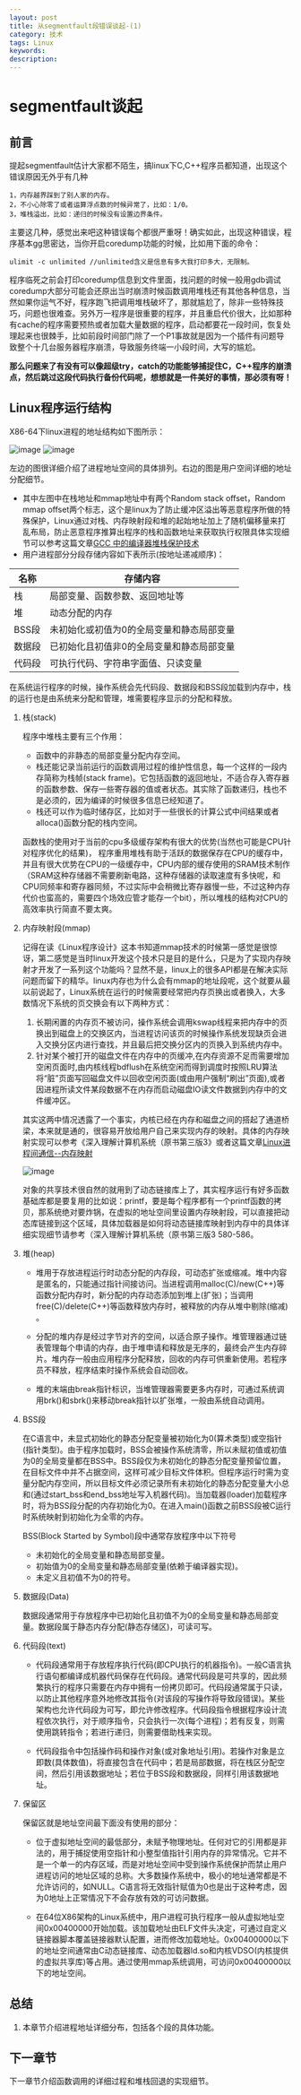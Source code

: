 ```yaml
---
layout: post
title: 从segmentfault段错误谈起-(1)
category: 技术
tags: Linux
keywords: 
description: 
---
```


# segmentfault谈起

##  前言
提起segmentfault估计大家都不陌生，搞linux下C,C++程序员都知道，出现这个错误原因无外乎有几种
    
    1，内存越界踩到了别人家的内存。
    2，不小心除零了或者运算浮点数的时候异常了，比如：1/0。
    3，堆栈溢出，比如：递归的时候没有设置边界条件。
    
主要这几种，感觉出来吧这种错误每个都很严重呀！确实如此，出现这种错误，程序基本gg思密达，当你开启coredump功能的时候，比如用下面的命令：
    
    ulimit -c unlimited //unlimited含义是信息有多大我打印多大，无限制。

程序临死之前会打印coredump信息到文件里面，找问题的时候一般用gdb调试coredump大部分可能会还原出当时崩溃时候函数调用堆栈还有其他各种信息，当然如果你运气不好，程序跑飞把调用堆栈破坏了，那就尴尬了，除非一些特殊技巧，问题也很难查。另外万一程序是很重要的程序，并且重启代价很大，比如那种有cache的程序需要预热或者加载大量数据的程序，启动都要花一段时间，恢复处理起来也很棘手，比如前段时间部门除了一个P1事故就是因为一个插件有问题导致整个十几台服务器程序崩溃，导致服务终端一小段时间，大写的尴尬。

**那么问题来了有没有可以像超级try，catch的功能能够捕捉住C，C++程序的崩溃点，然后跳过这段代码执行备份代码呢，想想就是一件美好的事情，那必须有呀！**

## Linux程序运行结构

X86-64下linux进程的地址结构如下图所示：

![image](/public/img/tech/stack1.png) 
![image](/public/img/tech/stack.png)

左边的图很详细介绍了进程地址空间的具体排列。右边的图是用户空间详细的地址分配细节。

- 其中左图中在栈地址和mmap地址中有两个Random stack offset，Random mmap offset两个标志，这个是linux为了防止缓冲区溢出等恶意程序所做的特殊保护，Linux通过对栈、内存映射段和堆的起始地址加上了随机偏移量来打乱布局，防止恶意程序推算出程序的栈和函数地址来获取执行权限具体实现细节可以参考这篇文章[GCC 中的编译器堆栈保护技术](https://www.ibm.com/developerworks/cn/linux/l-cn-gccstack/)
-  用户进程部分分段存储内容如下表所示(按地址递减顺序)：

名称 | 存储内容
---|---
栈 | 局部变量、函数参数、返回地址等
堆 | 动态分配的内存
BSS段 | 未初始化或初值为0的全局变量和静态局部变量
数据段 | 已初始化且初值非0的全局变量和静态局部变量
代码段 | 可执行代码、字符串字面值、只读变量

在系统运行程序的时候，操作系统会先代码段、数据段和BSS段加载到内存中，栈的运行也是由系统来分配和管理，堆需要程序显示的分配和释放。

1. 栈(stack)
    
    程序中堆栈主要有三个作用：
    -  函数中的非静态的局部变量分配内存空间。
    -  栈还能记录当前运行的函数调用过程的维护性信息，每一个这样的一段内存简称为栈帧(stack frame)。它包括函数的返回地址，不适合存入寄存器的函数参数、保存一些寄存器的值或者状态。其实除了函数递归，栈也不是必须的，因为编译的时候很多信息已经知道了。
    -  栈还可以作为临时储存区，比如对于一些很长的计算公式中间结果或者alloca()函数分配的栈内空间。
    
    函数栈的使用对于当前的cpu多级缓存架构有很大的优势(当然也可能是CPU针对程序优化的结果)， 程序重用堆栈有助于活跃的数据保存在CPU的缓存中，并且有很大优势在CPU的一级缓存中，CPU内部的缓存使用的SRAM技术制作（SRAM这种存储器不需要刷新电路，这种存储器的读取速度有多快呢，和CPU同频率和寄存器同频，不过实际中会稍微比寄存器慢一些，不过这种内存代价也蛮高的，需要四个场效应管才能存一个bit），所以堆栈的结构对CPU的高效率执行简直不要太爽。

2. 内存映射段(mmap)
 
    记得在读《Linux程序设计》这本书知道mmap技术的时候第一感觉是很惊讶，第二感觉是当时linux开发这个技术只是目的是什么，只是为了实现内存映射才开发了一系列这个功能吗？显然不是，linux上的很多API都是在解决实际问题而留下的精华。linux内存也为什么会有mmap的地址段呢，这个就要从最以前说起了，Linux系统在运行的时候需要经常把内存页换出或者换入，大多数情况下系统的页交换会有以下两种方式：
        
    1. 长期闲置的内存页不被访问，操作系统会调用kswap线程来把内存中的页换出到磁盘上的交换区内，当进程访问该页的时候操作系统发现缺页会进入交换分区内进行查找，并且最后把交换分区内的页换入到系统内存中。
    2. 针对某个被打开的磁盘文件在内存中的页缓冲,在内存资源不足而需要增加空闲页面时,由内核线程bdflush在系统空闲而得到调度时按照LRU算法将“脏”页面写回磁盘文件以回收空闲页面(或由用户强制“刷出”页面),或者因进程所读文件某段数据不在内存而启动磁盘IO读文件数据到内存中的文件缓冲区。
    
    其实这两中情况透露了一个事实，内核已经在内存和磁盘之间的搭起了通道桥梁，本来就是通的，很容易开放给用户自己来实现内存的映射。具体的内存映射实现可以参考《深入理解计算机系统（原书第三版3》或者这篇文章[Linux进程间通信--内存映射](http://blog.csdn.net/yusiguyuan/article/details/45155003)
    
    ![image](/public/img/tech/share.png)    

    对象的共享技术很自然的就用到了动态链接库上了，其实程序运行有好多函数基础库都是要复用的比如说：printf，要是每个程序都有一个printf函数的拷贝，那系统绝对要炸锅，在虚拟的地址空间里设置内存映射段，可以直接把动态库链接到这个区域，具体加载器是如何将动态链接库映射到内存中的具体详细实现细节请参考（深入理解计算机系统（原书第三版3 580-586。
    
3. 堆(heap)

    - 堆用于存放进程运行时动态分配的内存段，可动态扩张或缩减。堆中内容是匿名的，只能通过指针间接访问。当进程调用malloc(C)/new(C++)等函数分配内存时，新分配的内存动态添加到堆上(扩张)；当调用free(C)/delete(C++)等函数释放内存时，被释放的内存从堆中剔除(缩减) 。

    - 分配的堆内存是经过字节对齐的空间，以适合原子操作。堆管理器通过链表管理每个申请的内存，由于堆申请和释放是无序的，最终会产生内存碎片。堆内存一般由应用程序分配释放，回收的内存可供重新使用。若程序员不释放，程序结束时操作系统会自动回收。

    - 堆的末端由break指针标识，当堆管理器需要更多内存时，可通过系统调用brk()和sbrk()来移动break指针以扩张堆，一般由系统自动调用。

4. BSS段

    在C语言中，未显式初始化的静态分配变量被初始化为0(算术类型)或空指针(指针类型)。由于程序加载时，BSS会被操作系统清零，所以未赋初值或初值为0的全局变量都在BSS中。BSS段仅为未初始化的静态分配变量预留位置，在目标文件中并不占据空间，这样可减少目标文件体积。但程序运行时需为变量分配内存空间，所以目标文件必须记录所有未初始化的静态分配变量大小总和(通过start_bss和end_bss地址写入机器代码)。当加载器(loader)加载程序时，将为BSS段分配的内存初始化为0。在进入main()函数之前BSS段被C运行时系统映射到初始化为全零的内存。
     
    BSS(Block Started by Symbol)段中通常存放程序中以下符号
    
    - 未初始化的全局变量和静态局部变量。
    - 初始值为0的全局变量和静态局部变量(依赖于编译器实现)。
    - 未定义且初值不为0的符号。
       
5. 数据段(Data)

    数据段通常用于存放程序中已初始化且初值不为0的全局变量和静态局部变量。数据段属于静态内存分配(静态存储区)，可读可写。
    
6. 代码段(text)

    - 代码段通常用于存放程序执行代码(即CPU执行的机器指令)。一般C语言执行语句都编译成机器代码保存在代码段。通常代码段是可共享的，因此频繁执行的程序只需要在内存中拥有一份拷贝即可。代码段通常属于只读，以防止其他程序意外地修改其指令(对该段的写操作将导致段错误)。某些架构也允许代码段为可写，即允许修改程序。代码段指令根据程序设计流程依次执行，对于顺序指令，只会执行一次(每个进程)；若有反复，则需使用跳转指令；若进行递归，则需要借助栈来实现。

    - 代码段指令中包括操作码和操作对象(或对象地址引用)。若操作对象是立即数(具体数值)，将直接包含在代码中；若是局部数据，将在栈区分配空间，然后引用该数据地址；若位于BSS段和数据段，同样引用该数据地址。

7. 保留区

    保留区就是地址空间最下面没有使用的部分：
    
    - 位于虚拟地址空间的最低部分，未赋予物理地址。任何对它的引用都是非法的，用于捕捉使用空指针和小整型值指针引用内存的异常情况。它并不是一个单一的内存区域，而是对地址空间中受到操作系统保护而禁止用户进程访问的地址区域的总称。大多数操作系统中，极小的地址通常都是不允许访问的，如NULL。C语言将无效指针赋值为0也是出于这种考虑，因为0地址上正常情况下不会存放有效的可访问数据。

    - 在64位X86架构的Linux系统中，用户进程可执行程序一般从虚拟地址空间0x00400000开始加载。该加载地址由ELF文件头决定，可通过自定义链接器脚本覆盖链接器默认配置，进而修改加载地址。0x00400000以下的地址空间通常由C动态链接库、动态加载器ld.so和内核VDSO(内核提供的虚拟共享库)等占用。通过使用mmap系统调用，可访问0x00400000以下的地址空间。


## 总结

1. 本章节介绍进程地址详细分布，包括各个段的具体功能。



## 下一章节

下一章节介绍函数调用的详细过程和堆栈回退的实现细节。




